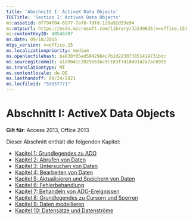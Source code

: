 ```yaml
---
title: 'Abschnitt I: ActiveX Data Objects'
TOCTitle: 'Section I: ActiveX Data Objects'
ms:assetid: 8f794f04-6977-7af0-fdfd-126a92d33e94
ms:mtpsurl: https://msdn.microsoft.com/library/JJ249635(v=office.15)
ms:contentKeyID: 48546307
ms.date: 09/18/2015
mtps_version: v=office.15
ms.localizationpriority: medium
ms.openlocfilehash: ba830f05ed5842984c7b1d223073851419731bdc
ms.sourcegitcommit: a1d9041c20256616c9c183f7d1049142a7ac6991
ms.translationtype: MT
ms.contentlocale: de-DE
ms.lasthandoff: 09/24/2021
ms.locfileid: "59557771"
---
```

# <a name="section-i-activex-data-objects"></a>Abschnitt I: ActiveX Data Objects

**Gilt für**: Access 2013, Office 2013

Dieser Abschnitt enthält die folgenden Kapitel:

- [Kapitel 1: Grundlegendes zu ADO](chapter-1-ado-fundamentals.md)
- [Kapitel 2: Abrufen von Daten](chapter-2-getting-data.md)
- [Kapitel 3: Untersuchen von Daten](chapter-3-examining-data.md)
- [Kapitel 4: Bearbeiten von Daten](chapter-4-editing-data.md)
- [Kapitel 5: Aktualisieren und Speichern von Daten](chapter-5-updating-and-persisting-data.md)
- [Kapitel 6: Fehlerbehandlung](chapter-6-error-handling.md)
- [Kapitel 7: Behandeln von ADO-Ereignissen](chapter-7-handling-ado-events.md)
- [Kapitel 8: Grundlegendes zu Cursorn und Sperren](chapter-8-understanding-cursors-and-locks.md)
- [Kapitel 9: Daten modellieren](chapter-9-data-shaping.md)
- [Kapitel 10: Datensätze und Datenströme](chapter-10-records-and-streams.md)

